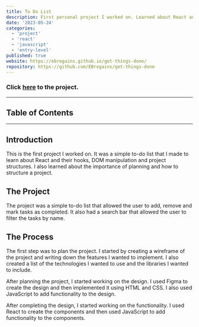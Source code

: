 ```yaml
---
title: To Do List
description: First personal project I worked on. Learned about React and their hooks, DOM manipulation and project structures.
date: '2023-05-24'
categories:
  - 'project'
  - 'react'
  - 'javascript'
  - 'entry-level'
published: true
website: https://ebregains.github.io/get-things-done/
repository: https://github.com/EBregains/get-things-done
---
```


### Click [here](https://ebregains.github.io/get-things-done/) to the project.
---

## Table of Contents

---
## Introduction

This is the first project I worked on. It was a simple to-do list that I made to learn about React and their hooks, DOM manipulation and project structures. I also learned about the importance of planning and how to structure a project.

## The Project

The project was a simple to-do list that allowed the user to add, remove and mark tasks as completed. It also had a search bar that allowed the user to filter the tasks by name.

## The Process

The first step was to plan the project. I started by creating a wireframe of the project and writing down the features I wanted to implement. I also created a list of the technologies I wanted to use and the libraries I wanted to include.

After planning the project, I started working on the design. I used Figma to create the design and then implemented it using HTML and CSS. I also used JavaScript to add functionality to the design.

After completing the design, I started working on the functionality. I used React to create the components and then used JavaScript to add functionality to the components.